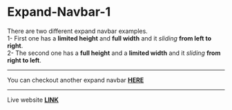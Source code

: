 # Expand-Navbar-1

There are two different expand navbar examples.</br>
1- First one has a __limited height__ and __full width__ and it _sliding_ __from left to right__.</br>
2- The second one has a __full height__ and a __limited width__ and it _sliding_ __from right to left__.</br>
___
You can checkout another expand navbar [__HERE__](https://github.com/shakstick/expand-navbar-2)
____
Live website [__LINK__](https://shakstick.github.io/expand-navbar-1/)
